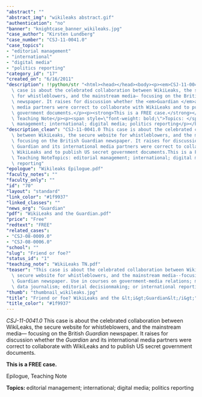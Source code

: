 ```yaml
---
"abstract": ""
"abstract_img": "wikileaks abstract.gif"
"authentication": "no"
"banner": "knightcase_banner_wikileaks.jpg"
"case_author": "Kirsten Lundberg"
"case_number": "CSJ-11-0041.0"
"case_topics":
- "editorial management"
- "international"
- "digital media"
- "politics reporting"
"category_id": "17"
"created_on": "6/16/2011"
"description": !!python/str "<html><head></head><body><p><em>CSJ-11-0041.0</em> This\
  \ case is about the celebrated collaboration between WikiLeaks, the secure website\
  \ for whistleblowers, and the mainstream media— focusing on the British <em>Guardian</em>\
  \ newspaper. It raises for discussion whether the <em>Guardian </em>and its international\
  \ media partners were correct to collaborate with WikiLeaks and to publish US secret\
  \ government documents.</p><p><strong>This is a FREE case.</strong></p><p>Epilogue,\
  \ Teaching Note</p><p><span style=\"font-weight: bold;\">Topics: </span>editorial\
  \ management; international; digital media; politics reporting</p></body></html>"
"description_clean": "CSJ-11-0041.0 This case is about the celebrated collaboration\
  \ between WikiLeaks, the secure website for whistleblowers, and the mainstream media—\
  \ focusing on the British Guardian newspaper. It raises for discussion whether the\
  \ Guardian and its international media partners were correct to collaborate with\
  \ WikiLeaks and to publish US secret government documents.This is a FREE case.Epilogue,\
  \ Teaching NoteTopics: editorial management; international; digital media; politics\
  \ reporting"
"epologue": "Wikileaks Epilogue.pdf"
"faculty_notes": ""
"faculty_only": ""
"id": "70"
"layout": "standard"
"link_color": "#1f9937"
"linked_classes": ""
"news_org": "Guardian"
"pdf": "WikiLeaks and the Guardian.pdf"
"price": "Free"
"redtext": "FREE"
"related_cases":
- "CSJ-08-0009.0"
- "CSJ-08-0006.0"
"school": ""
"slug": "Friend or foe?"
"status_id": "1"
"teaching_note": "WikiLeaks TN.pdf"
"teaser": "This case is about the celebrated collaboration between WikiLeaks, the\
  \ secure website for whistleblowers, and the mainstream media--focusing on the British\
  \ Guardian newspaper. Use in courses on government-media relations; managing sources;\
  \ data journalism; editorial decisionmaking; or international reporting. "
"thumb": "thumbnail_wikileaks.jpg"
"title": "Friend or foe? WikiLeaks and the &lt;i&gt;Guardian&lt;/i&gt;"
"title_color": "#1f9937"
---
```

<html><head></head><body><p><em>CSJ-11-0041.0</em> This case is about the celebrated collaboration between WikiLeaks, the secure website for whistleblowers, and the mainstream media— focusing on the British <em>Guardian</em> newspaper. It raises for discussion whether the <em>Guardian </em>and its international media partners were correct to collaborate with WikiLeaks and to publish US secret government documents.</p><p><strong>This is a FREE case.</strong></p><p>Epilogue, Teaching Note</p><p><span style="font-weight: bold;">Topics: </span>editorial management; international; digital media; politics reporting</p></body></html>
